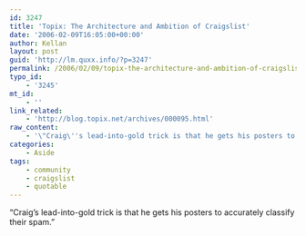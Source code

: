 ```yaml
---
id: 3247
title: 'Topix: The Architecture and Ambition of Craigslist'
date: '2006-02-09T16:05:00+00:00'
author: Kellan
layout: post
guid: 'http://lm.quxx.info/?p=3247'
permalink: /2006/02/09/topix-the-architecture-and-ambition-of-craigslist/
typo_id:
    - '3245'
mt_id:
    - ''
link_related:
    - 'http://blog.topix.net/archives/000095.html'
raw_content:
    - '\"Craig\''s lead-into-gold trick is that he gets his posters to accurately classify their spam.\"'
categories:
    - Aside
tags:
    - community
    - craigslist
    - quotable
---
```


“Craig’s lead-into-gold trick is that he gets his posters to accurately classify their spam.”